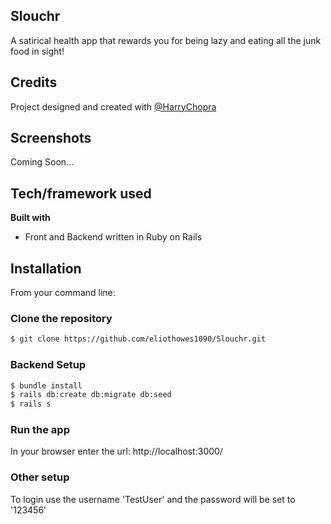 ## Slouchr
A satirical health app that rewards you for being lazy and eating all the junk food in sight!

## Credits
Project designed and created with [@HarryChopra](https://github.com/roderickcardenas)
 
## Screenshots
Coming Soon...

## Tech/framework used
<b>Built with</b>
- Front and Backend written in Ruby on Rails

## Installation
From your command line:

### Clone the repository
```bash
$ git clone https://github.com/eliothowes1090/Slouchr.git
```

### Backend Setup
```bash
$ bundle install
$ rails db:create db:migrate db:seed
$ rails s
```

### Run the app
In your browser enter the url: http://localhost:3000/

### Other setup
To login use the username 'TestUser' and the password will be set to '123456'
